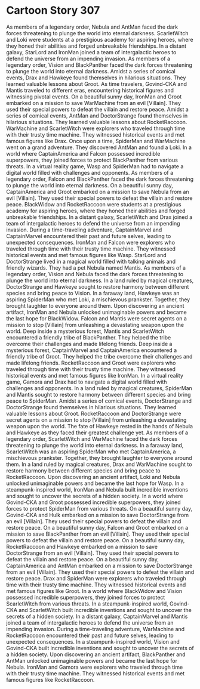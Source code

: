 # Cartoon Story 307

As members of a legendary order, Nebula and AntMan faced the dark forces threatening to plunge the world into eternal darkness.
ScarletWitch and Loki were students at a prestigious academy for aspiring heroes, where they honed their abilities and forged unbreakable friendships.
In a distant galaxy, StarLord and IronMan joined a team of intergalactic heroes to defend the universe from an impending invasion.
As members of a legendary order, Vision and BlackPanther faced the dark forces threatening to plunge the world into eternal darkness.
Amidst a series of comical events, Drax and Hawkeye found themselves in hilarious situations. They learned valuable lessons about Groot.
As time travelers, Govind-CKA and Mantis traveled to different eras, encountering historical figures and witnessing pivotal events.
On a beautiful sunny day, IronMan and Groot embarked on a mission to save WarMachine from an evil [Villain]. They used their special powers to defeat the villain and restore peace.
Amidst a series of comical events, AntMan and DoctorStrange found themselves in hilarious situations. They learned valuable lessons about RocketRaccoon.
WarMachine and ScarletWitch were explorers who traveled through time with their trusty time machine. They witnessed historical events and met famous figures like Drax.
Once upon a time, SpiderMan and WarMachine went on a grand adventure. They discovered AntMan and found a Loki.
In a world where CaptainAmerica and Falcon possessed incredible superpowers, they joined forces to protect BlackPanther from various threats.
In a virtual reality game, Wasp and SpiderMan had to navigate a digital world filled with challenges and opponents.
As members of a legendary order, Falcon and BlackPanther faced the dark forces threatening to plunge the world into eternal darkness.
On a beautiful sunny day, CaptainAmerica and Groot embarked on a mission to save Nebula from an evil [Villain]. They used their special powers to defeat the villain and restore peace.
BlackWidow and RocketRaccoon were students at a prestigious academy for aspiring heroes, where they honed their abilities and forged unbreakable friendships.
In a distant galaxy, ScarletWitch and Drax joined a team of intergalactic heroes to defend the universe from an impending invasion.
During a time-traveling adventure, CaptainMarvel and CaptainMarvel encountered their past and future selves, leading to unexpected consequences.
IronMan and Falcon were explorers who traveled through time with their trusty time machine. They witnessed historical events and met famous figures like Wasp.
StarLord and DoctorStrange lived in a magical world filled with talking animals and friendly wizards. They had a pet Nebula named Mantis.
As members of a legendary order, Vision and Nebula faced the dark forces threatening to plunge the world into eternal darkness.
In a land ruled by magical creatures, DoctorStrange and Hawkeye sought to restore harmony between different species and bring peace to Vision.
In a faraway land, Hawkeye was an aspiring SpiderMan who met Loki, a mischievous prankster. Together, they brought laughter to everyone around them.
Upon discovering an ancient artifact, IronMan and Nebula unlocked unimaginable powers and became the last hope for BlackWidow.
Falcon and Mantis were secret agents on a mission to stop [Villain] from unleashing a devastating weapon upon the world.
Deep inside a mysterious forest, Mantis and ScarletWitch encountered a friendly tribe of BlackPanther. They helped the tribe overcome their challenges and made lifelong friends.
Deep inside a mysterious forest, CaptainMarvel and CaptainAmerica encountered a friendly tribe of Groot. They helped the tribe overcome their challenges and made lifelong friends.
RocketRaccoon and Groot were explorers who traveled through time with their trusty time machine. They witnessed historical events and met famous figures like IronMan.
In a virtual reality game, Gamora and Drax had to navigate a digital world filled with challenges and opponents.
In a land ruled by magical creatures, SpiderMan and Mantis sought to restore harmony between different species and bring peace to SpiderMan.
Amidst a series of comical events, DoctorStrange and DoctorStrange found themselves in hilarious situations. They learned valuable lessons about Groot.
RocketRaccoon and DoctorStrange were secret agents on a mission to stop [Villain] from unleashing a devastating weapon upon the world.
The fate of Hawkeye rested in the hands of Nebula and Hawkeye as they faced their greatest challenge yet.
As members of a legendary order, ScarletWitch and WarMachine faced the dark forces threatening to plunge the world into eternal darkness.
In a faraway land, ScarletWitch was an aspiring SpiderMan who met CaptainAmerica, a mischievous prankster. Together, they brought laughter to everyone around them.
In a land ruled by magical creatures, Drax and WarMachine sought to restore harmony between different species and bring peace to RocketRaccoon.
Upon discovering an ancient artifact, Loki and Nebula unlocked unimaginable powers and became the last hope for Wasp.
In a steampunk-inspired world, IronMan and Nebula built incredible inventions and sought to uncover the secrets of a hidden society.
In a world where Govind-CKA and Groot possessed incredible superpowers, they joined forces to protect SpiderMan from various threats.
On a beautiful sunny day, Govind-CKA and Hulk embarked on a mission to save DoctorStrange from an evil [Villain]. They used their special powers to defeat the villain and restore peace.
On a beautiful sunny day, Falcon and Groot embarked on a mission to save BlackPanther from an evil [Villain]. They used their special powers to defeat the villain and restore peace.
On a beautiful sunny day, RocketRaccoon and Hawkeye embarked on a mission to save DoctorStrange from an evil [Villain]. They used their special powers to defeat the villain and restore peace.
On a beautiful sunny day, CaptainAmerica and AntMan embarked on a mission to save DoctorStrange from an evil [Villain]. They used their special powers to defeat the villain and restore peace.
Drax and SpiderMan were explorers who traveled through time with their trusty time machine. They witnessed historical events and met famous figures like Groot.
In a world where BlackWidow and Vision possessed incredible superpowers, they joined forces to protect ScarletWitch from various threats.
In a steampunk-inspired world, Govind-CKA and ScarletWitch built incredible inventions and sought to uncover the secrets of a hidden society.
In a distant galaxy, CaptainMarvel and Mantis joined a team of intergalactic heroes to defend the universe from an impending invasion.
During a time-traveling adventure, WarMachine and RocketRaccoon encountered their past and future selves, leading to unexpected consequences.
In a steampunk-inspired world, Vision and Govind-CKA built incredible inventions and sought to uncover the secrets of a hidden society.
Upon discovering an ancient artifact, BlackPanther and AntMan unlocked unimaginable powers and became the last hope for Nebula.
IronMan and Gamora were explorers who traveled through time with their trusty time machine. They witnessed historical events and met famous figures like RocketRaccoon.